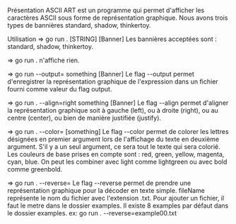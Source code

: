 Présentation
ASCII ART est un programme qui permet d'afficher les caractères ASCII sous forme de représentation graphique. Nous avons trois types de bannières standard, shadow, thinkertoy.

Utilisation
=> go run . [STRING] [Banner]
Les bannières acceptées sont : standard, shadow, thinkertoy.

=> go run . n'affiche rien.

=> go run --output=<fileName> something [Banner]
Le flag --output permet d'enregistrer la représentation graphique de l'expression dans un fichier fourni comme valeur du flag output.

=> go run . --align=right something [Banner]
Le flag --align permet d'aligner la représentation graphique soit à gauche (left), ou à droite (right), ou au centre (center), ou bien de manière justifiée (justify).

=> go run . --color=<color> <letters to be colored> [something]
Le flag --color permet de colorer les lettres désignées en premier argument lors de l'affichage du texte en deuxième argument. S'il y a un seul argument, ce sera tout le texte qui sera colorié. Les couleurs de base prises en compte sont : red, green, yellow, magenta, cyan, blue. On peut les combiner avec light comme lightgreen ou avec bold comme greenbold.

=> go run . --reverse=<fileName>
Le flag --reverse permet de prendre une représentation graphique pour la décoder en texte simple. fileName représente le nom du fichier avec l'extension .txt.
Pour ajouter un fichier, il faut le metre dans le dossier examples.
Il existe 8 examples par défaut dans le dossier examples.
ex: go run . --reverse=example00.txt

